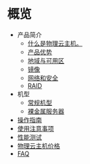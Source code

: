 # 概览


* 产品简介
    * [什么是物理云主机。](/uphost/concepts/uphost)
    * [产品优势](/uphost/concepts/advantages)
    * [地域与可用区](/uphost/concepts/az)
    * [镜像](/uphost/concepts/image)
    * [网络和安全](/uphost/concepts/network)
    * [RAID](/uphost/concepts/raid)
* 机型
    * [常规机型](/uphost/type/normal)
    * [裸金属服务器](/uphost/type/baremetal)
* [操作指南](/uphost/common)
* [使用注意事项](/uphost/notice)
* [性能测试](/uphost/io_uphost)
* [物理云主机价格](/uphost/price)
* [FAQ](/uphost/faq)
